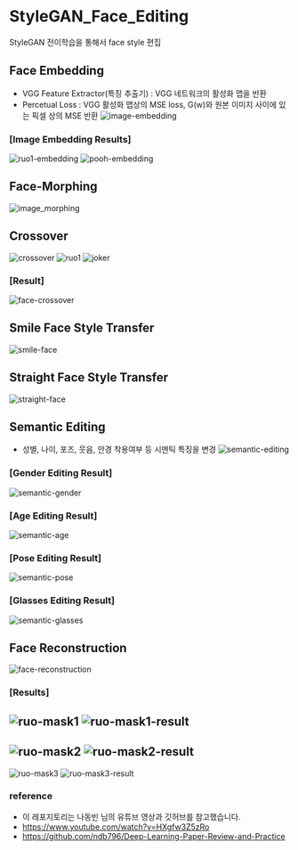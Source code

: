 # StyleGAN_Face_Editing
StyleGAN 전이학습을 통해서 face style 편집

## Face Embedding
  - VGG Feature Extractor(특징 추출기) : VGG 네트워크의 활성화 맵을 반환
  - Percetual Loss : VGG 활성화 맵상의 MSE loss, G(w)와 원본 이미지 사이에 있는 픽셀 상의 MSE 반환
  ![image-embedding](https://user-images.githubusercontent.com/61719257/159406023-917aae0b-8303-42c6-a757-34532dc04e42.png)
  ### [Image Embedding Results]
  ![ruo1-embedding](https://user-images.githubusercontent.com/61719257/159406093-8948303c-ce48-4090-8d79-325429d34f75.png) 
  ![pooh-embedding](https://user-images.githubusercontent.com/61719257/159406104-11a277f2-a1a7-43aa-bf5d-2b8a17e95b31.png)

## Face-Morphing
  ![image_morphing](https://user-images.githubusercontent.com/61719257/159406308-2be949f2-47b8-4fa2-bde6-c69ae86f8203.png)
  
## Crossover
  ![crossover](https://user-images.githubusercontent.com/61719257/159406423-f01c1a78-4e46-4ad9-94d0-c31ef7789ddb.png)
  ![ruo1](https://user-images.githubusercontent.com/61719257/159406474-319bf14e-a13d-49d1-a06b-4283d3c70d0e.png)
  ![joker](https://user-images.githubusercontent.com/61719257/159406487-84745ba6-7819-407f-9fa7-e83637b2d74d.png)
  ### [Result]
  ![face-crossover](https://user-images.githubusercontent.com/61719257/159406512-cb04b655-b194-4418-8180-a61354255f1c.png)
  
## Smile Face Style Transfer
  ![smile-face](https://user-images.githubusercontent.com/61719257/159406704-6a6260e4-71c4-4bf3-8c31-bd1265820d55.png)

## Straight Face Style Transfer
  ![straight-face](https://user-images.githubusercontent.com/61719257/159406711-03a3105f-8374-487c-809a-d52b8932cc50.png)

## Semantic Editing
  - 성별, 나이, 포즈, 웃음, 안경 착용여부 등 시멘틱 특징을 변경
  ![semantic-editing](https://user-images.githubusercontent.com/61719257/159406777-7071578e-b3a5-4bfe-a412-eb06daf6a451.png)
  
  ### [Gender Editing Result]
    
   ![semantic-gender](https://user-images.githubusercontent.com/61719257/159406894-5a56b2b9-80ee-4511-8132-3826ed35706f.png)
  
  ### [Age Editing Result]
  
   ![semantic-age](https://user-images.githubusercontent.com/61719257/159406972-c9f64ea2-726a-4e6c-9e94-d1df8d5e0fae.png)

  ### [Pose Editing Result]
  
   ![semantic-pose](https://user-images.githubusercontent.com/61719257/159406996-8f66705a-70ad-4483-907f-7ae04d54b9cd.png)

  ### [Glasses Editing Result]
  
   ![semantic-glasses](https://user-images.githubusercontent.com/61719257/159407032-351d506a-1bbc-4dbc-bc39-ef1201efaa04.png)

## Face Reconstruction
  ![face-reconstruction](https://user-images.githubusercontent.com/61719257/159407202-f3273d06-b5af-4d68-87d8-8e0a55fa5121.png)
  
  ### [Results]
  
  ![ruo-mask1](https://user-images.githubusercontent.com/61719257/159407279-bd45195a-b210-4d4b-95b1-e0a513601ef0.png)
  ![ruo-mask1-result](https://user-images.githubusercontent.com/61719257/159407285-5cc452e0-df49-4d3f-9a90-3b8a328e89eb.png)
  ---
  ![ruo-mask2](https://user-images.githubusercontent.com/61719257/159407393-f64bdce4-0060-459d-8635-f353d9a7313f.png)
  ![ruo-mask2-result](https://user-images.githubusercontent.com/61719257/159407385-a8324166-a8fb-44b1-b81d-8d8127c895ee.png)
  ---
  ![ruo-mask3](https://user-images.githubusercontent.com/61719257/159407418-453ee8cb-4d28-4f57-bf3b-4fd32d4b373a.png)
  ![ruo-mask3-result](https://user-images.githubusercontent.com/61719257/159407428-f46a51e8-4376-4097-918d-92ea7e40e484.png)
  

### reference
  - 이 레포지토리는 나동빈 님의 유튜브 영상과 깃허브를 참고했습니다.
  - https://www.youtube.com/watch?v=HXgfw3Z5zRo
  - https://github.com/ndb796/Deep-Learning-Paper-Review-and-Practice
